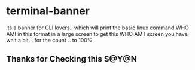 # terminal-banner
its a banner for CLI lovers..
which will print the basic linux command WHO AMI in this format in a large screen to get this WHO AM I screen you have wait a bit... 
for the count .. to 100%. 

Thanks for Checking this 
S@Y@N
-----
